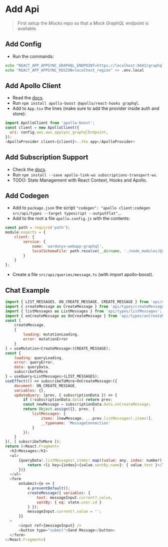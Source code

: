 # Add Api

> First setup the *Mocks* repo so that a *Mock GraphQL* endpoint is available.

## Add Config
- Run the commands:
```bash
echo "REACT_APP_APPSYNC_GRAPHQL_ENDPOINT=https://localhost:8443/graphql" >> .env.local
echo "REACT_APP_APPSYNC_REGION=localhost_region" >> .env.local
```

## Add Apollo Client
- Read the [docs](https://www.apollographql.com/docs/react/get-started/).
- Run `npm install apollo-boost @apollo/react-hooks graphql`.
- Add to `App.tsx` the lines (make sure to add the provider inside auth and store):
```javascript
import ApolloClient from 'apollo-boost';
const client = new ApolloClient({
  uri: config.aws.aws_appsync_graphqlEndpoint,
});
<ApolloProvider client={client}>..the app</ApolloProvider>
```

## Add Subscription Support
- Check the [docs](https://www.apollographql.com/docs/react/data/subscriptions/).
- Run `npm install --save apollo-link-ws subscriptions-transport-ws`.
- TODO: State Management with React Context, Hooks and Apollo.

## Add Codegen
- Add to `package.json` the script `"codegen": "apollo client:codegen src/api/types --target typescript --outputFlat",`.
- Add to the root a file `apollo.config.js` with the contents:
```javascript
const path = require('path');
module.exports = {
    client: {
        service: {
            name: 'aardonyx-webapp-graphql',
            localSchemaFile: path.resolve(__dirname, './node_modules/@aardonyx/base/cdk.out/schema.graphql')
        }
    }
};
```
- Create a file `src/api/queries/message.ts` (with import apollo-boost).

## Chat Example
```javascript
import { LIST_MESSAGES, ON_CREATE_MESSAGE, CREATE_MESSAGE } from 'api/queries/message';
import { createMessage as CreateMessage } from 'api/types/createMessage';
import { listMessages as ListMessages } from 'api/types/listMessages';
import { onCreateMessage as OnCreateMessage } from 'api/types/onCreateMessage';
const [
    createMessage,
    {
        loading: mutationLoading,
        error: mutationError
    }
] = useMutation<CreateMessage>(CREATE_MESSAGE);
const {
    loading: queryLoading,
    error: queryError,
    data: queryData,
    subscribeToMore
} = useQuery<ListMessages>(LIST_MESSAGES);
useEffect(() => subscribeToMore<OnCreateMessage>({
    document: ON_CREATE_MESSAGE,
    variables: {},
    updateQuery: (prev, { subscriptionData }) => {
        if (!subscriptionData.data) return prev;
        const newMessage = subscriptionData.data.onCreateMessage;
        return Object.assign({}, prev, {
            listMessages: {
                items: [newMessage, ...prev.listMessages!.items!],
                __typename: 'MessageConnection'
            }
        });
    }
}), [ subscribeToMore ]);
return (<React.Fragment>
  <h2>Messages</h2>
  <ul>
      {queryData!.listMessages!.items!.map((value: any, index: number) => {
          return <li key={index}>{value.sentBy.name}: { value.text }</li>
      })}
  </ul>
  <form
      onSubmit={e => {
          e.preventDefault();
          createMessage({ variables: { 
              text: messageInput.current?.value,
              sentBy: { eq: state.user.id }
          } });
          messageInput.current!.value = '';
      }}
  >
      <input ref={messageInput} />
      <button type="submit">Send Message</button>
  </form>
</React.Fragment>)
```
